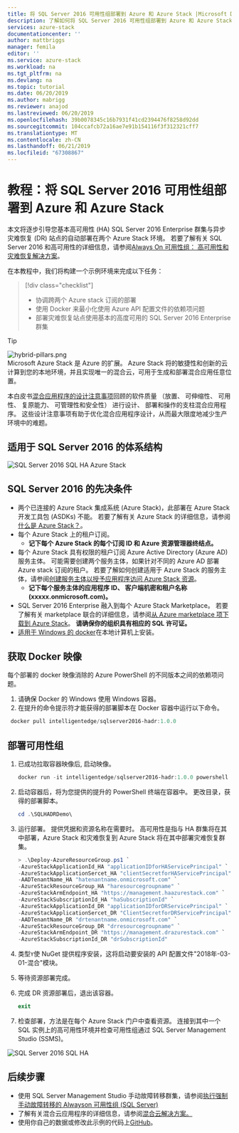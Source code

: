 ```yaml
---
title: 将 SQL Server 2016 可用性组部署到 Azure 和 Azure Stack |Microsoft Docs
description: 了解如何将 SQL Server 2016 可用性组部署到 Azure 和 Azure Stack
services: azure-stack
documentationcenter: ''
author: mattbriggs
manager: femila
editor: ''
ms.service: azure-stack
ms.workload: na
ms.tgt_pltfrm: na
ms.devlang: na
ms.topic: tutorial
ms.date: 06/20/2019
ms.author: mabrigg
ms.reviewer: anajod
ms.lastreviewed: 06/20/2019
ms.openlocfilehash: 39b0078345c16b7931f41cd2394476f8258d92dd
ms.sourcegitcommit: 104ccafcb72a16ae7e91b154116f3f312321cff7
ms.translationtype: MT
ms.contentlocale: zh-CN
ms.lasthandoff: 06/21/2019
ms.locfileid: "67308867"
---
```

# <a name="tutorial-deploy-a-sql-server-2016-availability-group-to-azure-and-azure-stack"></a>教程：将 SQL Server 2016 可用性组部署到 Azure 和 Azure Stack

本文将逐步引导您基本高可用性 (HA) SQL Server 2016 Enterprise 群集与异步灾难恢复 (DR) 站点的自动部署在两个 Azure Stack 环境。 若要了解有关 SQL Server 2016 和高可用性的详细信息，请参阅[Always On 可用性组： 高可用性和灾难恢复解决方案](https://docs.microsoft.com/sql/database-engine/availability-groups/windows/always-on-availability-groups-sql-server?view=sql-server-2016)。

在本教程中，我们将构建一个示例环境来完成以下任务：

> [!div class="checklist"]
> - 协调跨两个 Azure stack 订阅的部署
> - 使用 Docker 来最小化使用 Azure API 配置文件的依赖项问题
> - 部署灾难恢复站点使用基本的高度可用的 SQL Server 2016 Enterprise 群集

> [!Tip]  
> ![hybrid-pillars.png](./media/azure-stack-solution-cloud-burst/hybrid-pillars.png)  
> Microsoft Azure Stack 是 Azure 的扩展。 Azure Stack 将的敏捷性和创新的云计算到您的本地环境，并且实现唯一的混合云，可用于生成和部署混合应用任意位置。  
> 
> 本白皮书[混合应用程序的设计注意事项](https://aka.ms/hybrid-cloud-applications-pillars)回顾的软件质量 （放置、 可伸缩性、 可用性、 复原能力、 可管理性和安全性） 进行设计、 部署和操作的支柱混合应用程序。 这些设计注意事项有助于优化混合应用程序设计，从而最大限度地减少生产环境中的难题。

## <a name="architecture-for-sql-server-2016"></a>适用于 SQL Server 2016 的体系结构

![SQL Server 2016 SQL HA Azure Stack](media/azure-stack-solution-sql-ha/image1.png)

## <a name="prerequisites-for-sql-server-2016"></a>SQL Server 2016 的先决条件

  - 两个已连接的 Azure Stack 集成系统 (Azure Stack)，此部署在 Azure Stack 开发工具包 (ASDKs) 不能。 若要了解有关 Azure Stack 的详细信息，请参阅[什么是 Azure Stack？](https://azure.microsoft.com/overview/azure-stack/)。
  - 每个 Azure Stack 上的租户订阅。    
      - **记下每个 Azure Stack 的每个订阅 ID 和 Azure 资源管理器终结点。**
  - 每个 Azure Stack 具有权限的租户订阅 Azure Active Directory (Azure AD) 服务主体。 可能需要创建两个服务主体，如果针对不同的 Azure AD 部署 Azure stack 订阅的租户。 若要了解如何创建适用于 Azure Stack 的服务主体，请参阅[创建服务主体以授予应用程序访问 Azure Stack 资源](https://docs.microsoft.com/azure-stack/user/azure-stack-create-service-principals)。
      - **记下每个服务主体的应用程序 ID、 客户端机密和租户名称 (xxxxx.onmicrosoft.com)。**
  - SQL Server 2016 Enterprise 融入到每个 Azure Stack Marketplace。 若要了解有关 marketplace 联合的详细信息，请参阅[从 Azure marketplace 项下载到 Azure Stack](https://docs.microsoft.com/azure-stack/operator/azure-stack-download-azure-marketplace-item)。
    **请确保你的组织具有相应的 SQL 许可证。**
  - [适用于 Windows 的 docker](https://docs.docker.com/docker-for-windows/)在本地计算机上安装。

## <a name="get-the-docker-image"></a>获取 Docker 映像

每个部署的 docker 映像消除的 Azure PowerShell 的不同版本之间的依赖项问题。

1.  请确保 Docker 的 Windows 使用 Windows 容器。
2.  在提升的命令提示符才能获得的部署脚本在 Docker 容器中运行以下命令。

```powershell  
 docker pull intelligentedge/sqlserver2016-hadr:1.0.0
```

## <a name="deploy-the-availability-group"></a>部署可用性组

1.  已成功拉取容器映像后, 启动映像。

      ```powershell  
      docker run -it intelligentedge/sqlserver2016-hadr:1.0.0 powershell
      ```

2.  启动容器后，将为您提供的提升的 PowerShell 终端在容器中。 更改目录，获得的部署脚本。

      ```powershell  
      cd .\SQLHADRDemo\
      ```

3.  运行部署。 提供凭据和资源名称在需要时。 高可用性是指与 HA 群集将在其中部署，Azure Stack 和灾难恢复到 Azure Stack 将在其中部署灾难恢复群集。

      ```powershell
      > .\Deploy-AzureResourceGroup.ps1 `
      -AzureStackApplicationId_HA "applicationIDforHAServicePrincipal" `
      -AzureStackApplicationSercet_HA "clientSecretforHAServicePrincipal" `
      -AADTenantName_HA "hatenantname.onmicrosoft.com" `
      -AzureStackResourceGroup_HA "haresourcegroupname" `
      -AzureStackArmEndpoint_HA "https://management.haazurestack.com" `
      -AzureStackSubscriptionId_HA "haSubscriptionId" `
      -AzureStackApplicationId_DR "applicationIDforDRServicePrincipal" `
      -AzureStackApplicationSercet_DR "ClientSecretforDRServicePrincipal" `
      -AADTenantName_DR "drtenantname.onmicrosoft.com" `
      -AzureStackResourceGroup_DR "drresourcegroupname" `
      -AzureStackArmEndpoint_DR "https://management.drazurestack.com" `
      -AzureStackSubscriptionId_DR "drSubscriptionId"
      ```

4.  类型`Y`使 NuGet 提供程序安装，这将启动要安装的 API 配置文件"2018年-03-01-混合"模块。

5.  等待资源部署完成。

6.  完成 DR 资源部署后，退出该容器。

      ```powershell
      exit
      ```

7.  检查部署，方法是在每个 Azure Stack 门户中查看资源。 连接到其中一个 SQL 实例上的高可用性环境并检查可用性组通过 SQL Server Management Studio (SSMS)。

![SQL Server 2016 SQL HA](media/azure-stack-solution-sql-ha/image2.png)

## <a name="next-steps"></a>后续步骤

  - 使用 SQL Server Management Studio 手动故障转移群集，请参阅[执行强制手动故障转移的 Alwayson 可用性组 (SQL Server)](https://docs.microsoft.com/sql/database-engine/availability-groups/windows/perform-a-forced-manual-failover-of-an-availability-group-sql-server?view=sql-server-2017)
  - 了解有关混合云应用程序的详细信息，请参阅[混合云解决方案。](https://aka.ms/azsdevtutorials)
  - 使用你自己的数据或修改此示例的代码上[GitHub](https://github.com/Azure-Samples/azure-intelligent-edge-patterns)。
